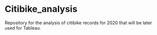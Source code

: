 # Citibike_analysis
Repository for the analysis of citibike records for 2020 that will be later used for Tableau. 

